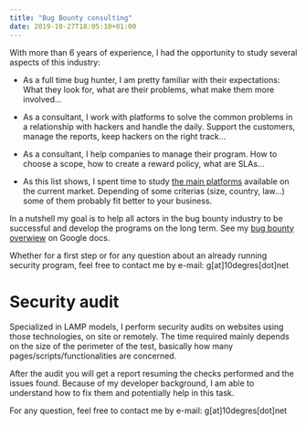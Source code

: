 ```yaml
---
title: "Bug Bounty consulting"
date: 2019-10-27T18:05:10+01:00
---
```

With more than 6 years of experience, I had the opportunity to study several aspects of this industry:

- As a full time bug hunter, I am pretty familiar with their expectations:
What they look for, what are their problems, what make them more involved...

- As a consultant, I work with platforms to solve the common problems in a relationship with hackers and handle the daily.
Support the customers, manage the reports, keep hackers on the right track...

- As a consultant, I help companies to manage their program.
How to choose a scope, how to create a reward policy, what are SLAs...

- As this list shows, I spent time to study [the main platforms](https://github.com/gwen001/BB-datas) available on the current market.
Depending of some criterias (size, country, law...) some of them probably fit better to your business.

In a nutshell my goal is to help all actors in the bug bounty industry to be successful and develop the programs on the long term.
See my <a href="https://docs.google.com/presentation/d/1u3gRMiX_82iCH3OHWeONhAmXUVkuWPfkSBf1TQphXoY/edit?usp=sharing" target="_blank">bug bounty overwiew</a> on Google docs.

Whether for a first step or for any question about an already running security program, feel free to contact me by e-mail: g[at]10degres[dot]net


# Security audit

Specialized in LAMP models, I perform security audits on websites using those technologies, on site or remotely.
The time required mainly depends on the size of the perimeter of the test, basically how many pages/scripts/functionalities are concerned.

After the audit you will get a report resuming the checks performed and the issues found.
Because of my developer background, I am able to understand how to fix them and potentially help in this task.

For any question, feel free to contact me by e-mail: g[at]10degres[dot]net
